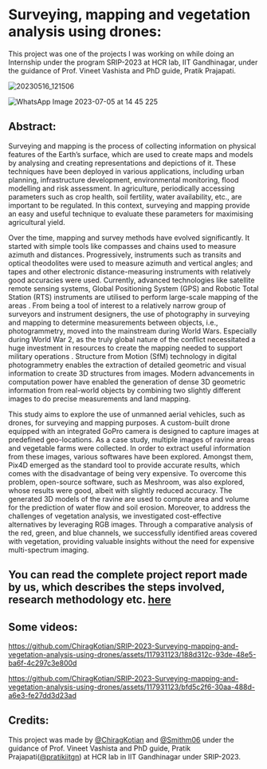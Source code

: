 # Surveying, mapping and vegetation analysis using drones:
This project was one of the projects I was working on while doing an Internship under the program SRIP-2023 at HCR lab, IIT Gandhinagar, under the guidance of Prof. Vineet Vashista and PhD guide, Pratik Prajapati.

![20230516_121506](https://github.com/ChiragKotian/SRIP-2023-Surveying-mapping-and-vegetation-analysis-using-drones/assets/117931123/d72e5aae-bf55-4502-94f7-c622020f13d9)



![WhatsApp Image 2023-07-05 at 14 45 225](https://github.com/ChiragKotian/SRIP-2023-Surveying-mapping-and-vegetation-analysis-using-drones/assets/117931123/097475b4-c1ba-4612-aa18-de4058b72d5c)

## Abstract: 
Surveying and mapping is the process of collecting information on physical features of the Earth’s surface, which are used to create maps and models by analysing and creating
 representations and depictions of it. These techniques have been deployed in various
 applications, including urban planning, infrastructure development, environmental
 monitoring, flood modelling and risk assessment. In agriculture, periodically accessing
 parameters such as crop health, soil fertility, water availability, etc., are important to be
 regulated. In this context, surveying and mapping provide an easy and useful technique to
 evaluate these parameters for maximising agricultural yield.

Over the time, mapping and survey methods have evolved significantly. It started with simple
 tools like compasses and chains used to measure azimuth and distances. Progressively,
 instruments such as transits and optical theodolites were used to measure azimuth and vertical
 angles; and tapes and other electronic distance-measuring instruments with relatively good
 accuracies were used. Currently, advanced technologies like satellite remote sensing systems,
 Global Positioning System (GPS) and Robotic Total Station (RTS) instruments are utilised to
 perform large-scale mapping of the areas
. From being a tool of interest to a relatively
 narrow group of surveyors and instrument designers, the use of photography in surveying and
 mapping to determine measurements between objects, i.e., photogrammetry, moved into the
 mainstream during World Wars. Especially during World War 2, as the truly global nature of
 the conflict necessitated a huge investment in resources to create the mapping needed to
 support military operations
. Structure from Motion (SfM)
 technology in digital
 photogrammetry enables the extraction of detailed geometric and visual information to create
 3D structures from images. Modern advancements in computation power have enabled the
 generation of dense 3D geometric information from real-world objects by combining two
 slightly different images to do precise measurements and land mapping.
 
This study aims to explore the use of unmanned aerial vehicles, such as drones, for surveying
 and mapping purposes. A custom-built drone equipped with an integrated GoPro camera is
 designed to capture images at predefined geo-locations. As a case study, multiple images of
 ravine areas and vegetable farms were collected. In order to extract useful information from
 these images, various softwares have been explored. Amongst them, Pix4D emerged as the
 standard tool to provide accurate results, which comes with the disadvantage of being very
 expensive. To overcome this problem, open-source software, such as Meshroom, was also
 explored, whose results were good, albeit with slightly reduced accuracy. The generated 3D
 models of the ravine are used to compute area and volume for the prediction of water flow
 and soil erosion. Moreover, to address the challenges of vegetation analysis, we investigated
 cost-effective alternatives by leveraging RGB images. Through a comparative analysis of the
 red, green, and blue channels, we successfully identified areas covered with vegetation,
 providing valuable insights without the need for expensive multi-spectrum imaging.

 ## You can read the complete project report made by us, which describes the steps involved, research methodology etc. [here](https://github.com/ChiragKotian/SRIP-2023-Surveying-mapping-and-vegetation-analysis-using-drones/blob/main/SRIP___Chirag_and_Smit___Drone_Survey_compressed.pdf)

## Some videos:









https://github.com/ChiragKotian/SRIP-2023-Surveying-mapping-and-vegetation-analysis-using-drones/assets/117931123/188d312c-93de-48e5-ba6f-4c297c3e800d





https://github.com/ChiragKotian/SRIP-2023-Surveying-mapping-and-vegetation-analysis-using-drones/assets/117931123/bfd5c2f6-30aa-488d-a6e3-fe27dd3d23ad





## Credits:
This project was made by [@ChiragKotian](https://github.com/ChiragKotian) and [@Smithm06](https://github.com/Smitm06) under the guidance of Prof. Vineet Vashista and PhD guide, Pratik Prajapati([@pratikiitgn](https://github.com/pratikiitgn)) at HCR lab in IIT Gandhinagar under SRIP-2023.
